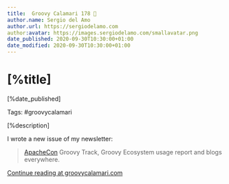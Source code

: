 ```yaml
---
title:  Groovy Calamari 178 🔗
author.name: Sergio del Amo
author.url: https://sergiodelamo.com
author:avatar: https://images.sergiodelamo.com/smallavatar.png 
date_published: 2020-09-30T10:30:00+01:00
date_modified: 2020-09-30T10:30:00+01:00 
---
```


# [%title]

[%date_published]

Tags: #groovycalamari

[%description]

I wrote a new issue of my newsletter:

> [ApacheCon](https://apachecon.com/acna2020/) Groovy Track, Groovy Ecosystem usage report and blogs everywhere.

[Continue reading at groovycalamari.com](http://groovycalamari.com/issues/178)